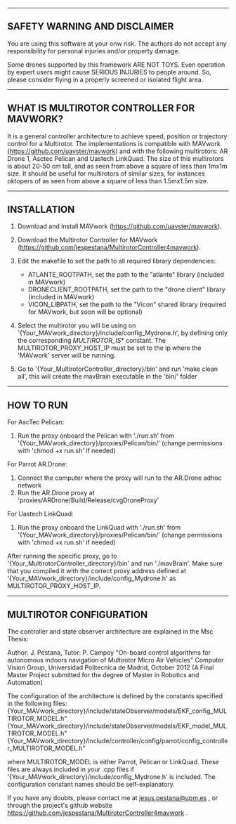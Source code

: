 -------------------------------------------
SAFETY WARNING AND DISCLAIMER
-------------------------------------------

You are using this software at your onw risk. The authors do not accept any responsibility for personal injuries and/or property damage.

Some drones supported by this framework ARE NOT TOYS. Even operation by expert users might cause SERIOUS INJURIES to people around. So, please consider flying in a properly screened or isolated flight area.

-------------------------------------------
WHAT IS MULTIROTOR CONTROLLER FOR MAVWORK?
-------------------------------------------

It is a general controller architecture to achieve speed, position or trajectory control for a Multirotor. The implementations is compatible with MAVwork (https://github.com/uavster/mavwork) and with the following multirotors: AR Drone 1, Asctec Pelican and Uastech LinkQuad. The size of this multirotors is about 20-50 cm tall, and as seen from above a square of less than 1mx1m size. It should be useful for multirotors of similar sizes, for instances oktopers of as seen from above a square of less than 1.5mx1.5m size.

-------------------------------------------
 INSTALLATION
-------------------------------------------

1. Download and install MAVwork (https://github.com/uavster/mavwork).

2. Download the Multirotor Controller for MAVwork (https://github.com/jespestana/MultirotorController4mavwork).
3. Edit the makefile to set the path to all required library dependencies:
	- ATLANTE_ROOTPATH, set the path to the "atlante" library (included in MAVwork)
	- DRONECLIENT_ROOTPATH, set the path to the "drone client" library (included in MAVwork)
	- VICON_LIBPATH, set the path to the "Vicon" shared library (required for MAVwork, but soon will be optional)

4. Select the multirotor you will be using on '{Your_MAVwork_directory}/include/config_Mydrone.h', by defining only the corresponding _MULTIROTOR_IS_* constant. The MULTIROTOR_PROXY_HOST_IP must be set to the ip where the 'MAVwork' server will be running.
5. Go to '{Your_MultirotorController_directory}/bin' and run 'make clean all', this will create the mavBrain executable in the 'bin/' folder

------------------------------------------
HOW TO RUN
------------------------------------------

For AscTec Pelican:
1. Run the proxy onboard the Pelican with './run.sh' from '{Your_MAVwork_directory}/proxies/Pelican/bin/' (change permissions with 'chmod +x run.sh' if needed)

For Parrot AR.Drone:
1. Connect the computer where the proxy will run to the AR.Drone adhoc network
2. Run the AR.Drone proxy at 'proxies/ARDrone/Build/Release/cvgDroneProxy'

For Uastech LinkQuad:
1. Run the proxy onboard the LinkQuad with './run.sh' from '{Your_MAVwork_directory}/proxies/Pelican/bin/' (change permissions with 'chmod +x run.sh' if needed)

After running the specific proxy, go to '{Your_MultirotorController_directory}/bin' and run './mavBrain'. Make sure that you compiled it with the correct proxy address defined at '{Your_MAVwork_directory}/include/config_Mydrone.h' as MULTIROTOR_PROXY_HOST_IP.

------------------------------------------
MULTIROTOR CONFIGURATION
------------------------------------------
The controller and state observer architecture are explained in the Msc Thesis:

Author: J. Pestana, Tutor: P. Campoy
"On-board control algorithms for autonomous indoors navigation of Multirotor Micro Air Vehicles"
Computer Vision Group, Universidad Politecnica de Madrid, October 2012
(A Final Master Project submitted for the degree of Master in Robotics and Automation)

The configuration of the architecture is defined by the constants specified in the following files:
{Your_MAVwork_directory}/include/stateObserver/models/EKF_config_MULTIROTOR_MODEL.h"
{Your_MAVwork_directory}/include/stateObserver/models/EKF_model_MULTIROTOR_MODEL.h"
{Your_MAVwork_directory}/include/controller/config/parrot/config_controller_MULTIROTOR_MODEL.h"

where MULTIROTOR_MODEL is either Parrot, Pelican or LinkQuad. These files are always included in your .cpp files if '{Your_MAVwork_directory}/include/config_Mydrone.h' is included. The configuration constant names should be self-explanatory.

If you have any doubts, please contact me at jesus.pestana@upm.es , or through the project's github website https://github.com/jespestana/MultirotorController4mavwork .

